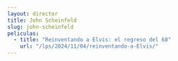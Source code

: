 ```yaml
---
layout: director
title: John Scheinfeld
slug: john-scheinfeld
peliculas:
  - title: "Reinventando a Elvis: el regreso del 68"
    url: "/lps/2024/11/04/reinventando-a-Elvis/"
---
```

